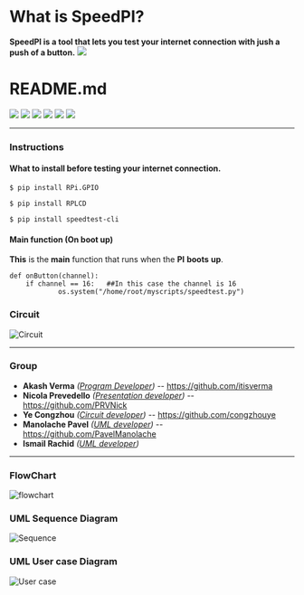 # What is SpeedPI? 

**SpeedPI is a tool that lets you test your internet connection with jush a push of a button.**
![](https://user-images.githubusercontent.com/44171411/57285640-eed67600-70b3-11e9-8020-a83d2e0a7554.png)
# README.md

![](https://img.shields.io/github/stars/pandao/editor.md.svg) ![](https://img.shields.io/github/forks/pandao/editor.md.svg) ![](https://img.shields.io/github/tag/pandao/editor.md.svg) ![](https://img.shields.io/github/release/pandao/editor.md.svg) ![](https://img.shields.io/github/issues/pandao/editor.md.svg) ![](https://img.shields.io/bower/v/editor.md.svg)


----



### Instructions

#### What to install before testing your internet connection.

`$ pip install RPi.GPIO`


`$ pip install RPLCD`

`$ pip install speedtest-cli`

#### Main function (On boot up)

**This** is the **main** function that runs when the **PI** **boots** **up**.

    def onButton(channel):
   		if channel == 16:	##In this case the channel is 16
        		os.system("/home/root/myscripts/speedtest.py")
### Circuit

![Circuit](https://user-images.githubusercontent.com/44171411/57286331-50e3ab00-70b5-11e9-8209-ffb893d57890.jpg)


----

### Group


- **Akash Verma** *([Program Developer](https://github.com/itisverma/speedPI/tree/master/code))*	  -- https://github.com/itisverma
- **Nicola Prevedello** *([Presentation developer](https://prezi.com/wdbphm_2kc77/?utm_campaign=share&utm_medium=copy&rc=ex0share))*    --  https://github.com/PRVNick
- **Ye Congzhou** *([Circuit developer](https://user-images.githubusercontent.com/44171411/57286331-50e3ab00-70b5-11e9-8209-ffb893d57890.jpg))*  -- https://github.com/congzhouye
- **Manolache Pavel** *([UML developer](https://github.com/itisverma/speedPI/tree/master/umlDiagrams))* -- https://github.com/PavelManolache
- **Ismail Rachid** *([UML developer](https://github.com/itisverma/speedPI/tree/master/umlDiagrams))*
     
----
                
### FlowChart

![flowchart](https://user-images.githubusercontent.com/44171411/57286116-e92d6000-70b4-11e9-9940-9a943dcd2b35.png)

### UML Sequence Diagram
![Sequence](https://user-images.githubusercontent.com/44171411/57600113-2b451e80-7559-11e9-9d09-33273f5a5a09.jpg)
### UML User case Diagram
![User case](https://user-images.githubusercontent.com/44171411/57600149-47e15680-7559-11e9-9f84-5ffa81c3824e.jpg)

```


